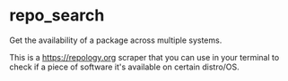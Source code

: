 # repo_search
Get the availability of a package across multiple systems.

This is a https://repology.org scraper that you can use in your terminal to check if a piece of software it's available on certain distro/OS.
